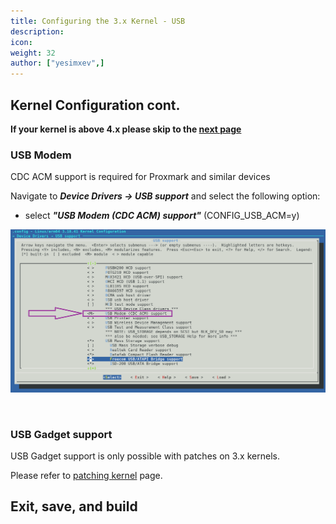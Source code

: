 ```yaml
---
title: Configuring the 3.x Kernel - USB
description:
icon:
weight: 32
author: ["yesimxev",]
---
```


## Kernel Configuration cont.

**If your kernel is above 4.x please skip to the [next page](/docs/nethunter/nethunter-kernel-7-config-6/)**

### USB Modem

CDC ACM support is required for Proxmark and similar devices

Navigate to ***Device Drivers -> USB support*** and select the following option:

- select ***"USB Modem (CDC ACM) support"***
  (CONFIG_USB_ACM=y)

![](nh-kernel-270-usb-1.png)

&nbsp;

### USB Gadget support

USB Gadget support is only possible with patches on 3.x kernels.

Please refer to [patching kernel](/docs/nethunter/nethunter-kernel-1-patching/) page.

## Exit, save, and build
